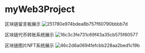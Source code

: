 # myWeb3Project
区块链留言板展示
![251780e974bdea8b757f60790bbbb7d](https://github.com/user-attachments/assets/157f1a93-9937-4ab3-96f2-27b3dc731e9c)

区块链代币转账系统展示
![16c3c3fe731c69f43a35cb575f60577](https://github.com/user-attachments/assets/8837aff1-4544-47e4-a181-243c9c5b61ad)

区块链图片NFT系统展示
![46c2d6a0694fefcbb228aa2bed1c19b](https://github.com/user-attachments/assets/bf1bc032-9215-4fcf-b5ea-def3d8cde9b1)
